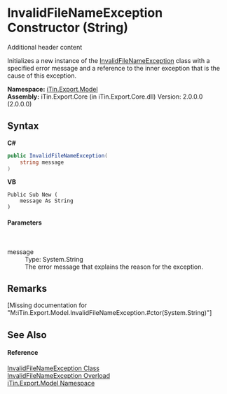 # InvalidFileNameException Constructor (String)
Additional header content 

Initializes a new instance of the <a href="T_iTin_Export_Model_InvalidFileNameException">InvalidFileNameException</a> class with a specified error message and a reference to the inner exception that is the cause of this exception.

**Namespace:**&nbsp;<a href="N_iTin_Export_Model">iTin.Export.Model</a><br />**Assembly:**&nbsp;iTin.Export.Core (in iTin.Export.Core.dll) Version: 2.0.0.0 (2.0.0.0)

## Syntax

**C#**<br />
``` C#
public InvalidFileNameException(
	string message
)
```

**VB**<br />
``` VB
Public Sub New ( 
	message As String
)
```


#### Parameters
&nbsp;<dl><dt>message</dt><dd>Type: System.String<br />The error message that explains the reason for the exception.</dd></dl>

## Remarks
\[Missing <remarks> documentation for "M:iTin.Export.Model.InvalidFileNameException.#ctor(System.String)"\]

## See Also


#### Reference
<a href="T_iTin_Export_Model_InvalidFileNameException">InvalidFileNameException Class</a><br /><a href="Overload_iTin_Export_Model_InvalidFileNameException__ctor">InvalidFileNameException Overload</a><br /><a href="N_iTin_Export_Model">iTin.Export.Model Namespace</a><br />